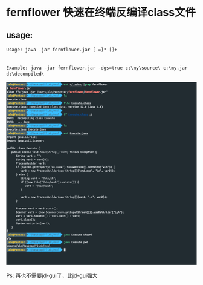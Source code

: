 # fernflower 快速在终端反编译class文件

## usage:

```
Usage: java -jar fernflower.jar [-=]* []+


Example: java -jar fernflower.jar -dgs=true c:\my\source\ c:\my.jar d:\decompiled\
```

![](./fernflower.png)


Ps: 再也不需要jd-gui了，比jd-gui强大
